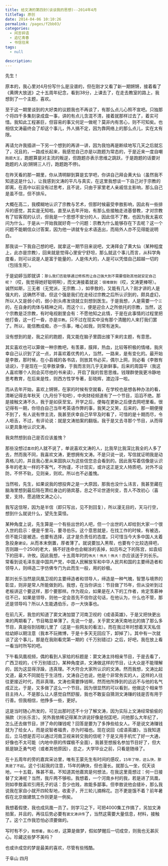 ```yaml
---
title: 给文涛的第四封(谈谈我的思想)--2014年4月
titleTag: 原创
date: 2014-04-06 10:10:26
permalink: /pages/f2bb03/
categories: 
  - 闲言碎语
  - 追忆青春
  - 书信往来
tags: 
  - null

description: 
---
```


先生！

原本的，我心里对4月份写什么是没谱的，但在刚才又看了新一期锵锵，接着看了《黄牌大放送》之十五周年纪念，看到38分，上课去了，在走去教室的路上，我想到了一个主题，喜欢。

至于这一期里谈到的大好类的议题我也不再谈了，有那么点儿心照不宣吧。只独那个将四千多集刻录成盘一事，讲的有点儿含混不清，接着就那样过去了，着实可惜。我知此工程甚巨，但容易的事又何足一做呢？莫非内有苦心，则不可知矣。也相信文涛最终会了却这个事儿，外人搞不定，因为靠网络上的那么点儿，实在太有限。

再请允许我插讲一下另一个想到的再讲一讲，因为我怕再是断续地写几天之后就忘了，况且的，一路成长起来，我感觉自己亦是以跑题为常态的，于是近来一度自嘲`跑题大王`，跑题算是对主流的叛逆，但跑题亦表示思维之跳跃，于是跑题的话要对跑题的人说(锵锵三人行，跑题跑不停)。

在昨天看的那一期里，你从清明聊到算是玄学吧，你讲自己拜会黄大仙（虽然我不知道这是什么），让我感到文涛的平凡与真实，在这里我想谈一下自己对于宗教的即离，在高中以前没有过思考，且不说，只由于家里老人亲戚信主影响，那么自己是虽不信，但不排斥。

大概在高二，我模糊地认识了宗教与艺术，但那时候最受李敖影响，因此有一些排斥的感觉，其实是无知啦。直至从去年开始，有那么些接触走进基督教，才对宗教有了较客观的认识，但我是一个思想不安分的人，因此信不了教，也因为我太喜欢问为什么，于是从一开始我就好奇一个问题：宗教为什么能够存在下去呢？这一个问题不能朝信众讨答案，因为他一讲就专业术语迭出，而局外人亦不见得能说明白。

那我谈一下我自己想的吧，就拿这一期节目来说吧，文涛拜会了黄大仙（某种程度上，此亦是宗教），回来就是觉得心里安宁舒坦，那么就这个事儿而言，从科学角度看，则可以说是人是富于能量的，人是伟大的，人是可以凭借自己超越一切的（包括生死）。

于是幼婷当即就讲：`那么我们否能够通过修炼而让自己强大到不需要借助其他就安定自己呢？`（哎，我觉得她好聪明啊），而文涛接着就说：`很难做到`（哎，文涛更棒呀）。诚然如斯，三无者（无党派，无宗教...），如李敖的，又能有几人？刚才讲的人是强大的，这确然不错，但这个强是我们在走经过宗教之后所认识到的，颇具虚幻，所以人又是弱小的，弱小到头疼发烧就立刻想到医生。于是我想，人是需要一个`三`的，在自身的肉体与精神之间，而这个`三`，便是迎合人之所依托的宗教，当然，这个宗教是泛宗教，有时电视剧里会有：不愿他知之此情，于是在此事情的过程里把他打昏，这一打一昏，亦是`宗教`。只不过在现实中没有那个清醒的人来打我们罢了。所以，能信教成痴，亦一乐事，唯心如我，则常有迷失。

没有想到的是，我之前的跑题，竟又能在脑子里圆出接下来的主题，有意思。

其实喜欢也可以算做一种宗教吧，有羡慕，膜拜，热血，比较等积极的情绪，我庆幸自己认识到了这一点，并喜欢着优秀的人，当然，一路来，是有变化的。最开始是李敖，那时候，在小县城的各书店，则放其书必买，偶尔上网，则必看《李敖有话说》，于是现在一见李敖录像，于我而言则几乎无新鲜事。后来的周国平（我这人喜欢哪个人则会买尽他的书来读），开启了我的哲思思维。钱理群使我更冷静地思考教育，在后来是性，则西方性学专著，彭晓辉，渡边淳一啦。

而从去年开始，喜欢上锵锵，在家的时候有空就看，在学校也是想各种办法的看，清晰记得去年秋天（九月份下旬吧），中央财经频道有了一个节目，滔滔不绝。那是接触文涛不久，我于是如获至宝。开学之后，便每在更新之后便去网吧里看。很记得有一期，你坦白自己当年考英语作弊的事，我笑之又笑，后来的，那一期便搜不到了，有人说有悖主流，我甚至庆幸自己早早及时看了，可惜的是十期而尽，令人咂舌，不过，有评论说：就是文涛拍案的翻版。我于是又去寻那个节目，从而得以更具象地认识文涛。

我突然想到自己是否应该羞愧？

那些没想过`喜欢`的人就不说了，单说喜欢文涛的人，比我早比我深比我全的人多了去，然而我不同，我喜欢文涛，更想拥有文涛。不是只说一说，写信就证明我是动真格儿的，并且我心里从来固执以为这些信您总会看到的。因此我写着信像是认识多年的老友一样的不客气，不拘谨，不计现实，或许这正是文人特质吧。对外不设防，不怀不轨，见则亲，则欢。所以也不必羞愧。

当然啦，先生，如果说我的想投奔之是一大原因，那我也没什么讳言，我甚至藏在脑海里想到最后陪在萧红身边的骆宾基，总之不论世道何变，吾人不改初心（喜爱，支持，愿追随文涛之心）。

我写这信呀，因为是半信（即只写出，见不到回复），所以漫无目的，天马行空，想到什么就说什么，望先生莫怪。

某种角度上说，先生算是一个有些出世的人吧，但一个出世的人却给到大家一个很入世的启示：便是千里马，要寻伯乐。这个意思就是，在找工作的时候，有被选，但不能只是被选，也要有选择，这才是负责任的态度。只可惜当今大多中国人太着急投身`建设`，从而本末倒置，厚者薄了。就说要加入黑帮，也要有个比较选择吧，否则跟一个250的老大，搞不好连命也会糊涂的丢掉，如吕布之下的陈宫，如袁绍下的田丰，许攸。因此我想，十五周年时的`伟大！伟大！伟大！`亦应该送于刘长乐。常看到说毛泽东是中国共产党，中国人民解放军和中华人民共和国的主要缔造者和领导人，则缔造二字仿佛专门为此而生一般，用的妙极。

那刘长乐当然是凤凰卫视的主要缔造者和领导人，缔造是一种气魄，智慧与境界的彰显，则非是常人所能做到的。我想，在当你讲出：节目做了15年，但从没听到过老板讲这个要这样，那个要那样。作为观众，如果是在人下的工作者，肯定羡慕神往不已，如果是领导，则他一定会首先不信你这句话，在他认为，什么也不管，那还是领导吗？所以人生能遇伯乐，亦一大快事也。

在前几天，我忽的知道了窦文涛加盟了河南卫视的《成语英雄》，于是又把快更出来的两期看了，节目略显单薄了。先说一个是，关乎窦文涛天南地北的搞了那么多节目，真是俗到钱眼儿里了（这是一些网友的看法）。而在我过年时想着天天私信给幼婷以期注意（我本不玩微博，于是十多天无回应下，卸掉了）。其中有一次就谈了这个事儿，那是在我刚看完第一期的《千万别错过》之后，好吧，我在放上看一看当时所写的吧。

下午看凤凰视频，偶的看到人家给的标题是：窦文涛主持相亲节目，于是去看了，广西卫视的，《千万别错过》，某种角度讲，文涛做这样的节目，让大众是不能理解的，因为这显得浮躁，违真理。不大符合大家所认识的文涛。然而我想，文涛比起文道，最大不同就在于生活性，文涛自己也说，他是个非常务实的人，这样的人往往更接近时代，而非真理。文涛也需要挣钱啊，然而他所挣到的远远不与他的名气成正比，于是，又多做了这么一个节目。因为很显然的可以看到，他做这个相亲节目主持人，不是那么让人感觉自然舒服，我也不敢妄自猜测文涛赚的钱是否有用于行善。但我相信，他挣多一些，更好。

这是当时随心所发的，可见出那时还不十分了解文涛，因为实际上文涛经常偷偷的捐款（刘长乐言）。另外我依稀记得某次讲说好像是倪匡吧，问他那么大年纪了，怎么还去做节目，拼了命的赚钱呢？回答是要为了多挣些给女人。不是说文涛赚钱就为了给女人，而是说智者福贵，亦为时福也。现在说回《成语英雄》，当我知道后，立马想是否可以通过河南卫视来转交我的信呢？于是又用手机忙了好一大通，好像也不太可能（内地中原的传媒极不全面），我甚至想报名参加节目好了，但大抵是缺乏勇气吧（或者其他原因），总之，大学毕业之前，只看是随缘了。

在十五周年的旁的嘉宾采访里，唯有王蒙先生有时间的感叹，`15年了呀，这么快，那真是了不起`。这个引起我的注意，15年的确快，但也漫长。就那么一坐，侃天谈地，一十五载，殊甚不易。不知道其他嘉宾是何想法，在我这里竟想过：何一日接替了文涛呢？当然，我斤两不够啦。我想着，一个河南乡村的我，若是进了凤凰，则如李敖喜欢引用孔子的话：吾少也贱，故能多鄙事。但李敖说他会缝补，那么我说我在家自小就开四轮犁地，收麦子，开三轮儿摘棉花。岂不更是饿不着？前年暑假在北京做建筑工作则更是一例矣。

我想着假使，我也成凤凰一员了。则学习之下，可把4000集工作搞了，另加文涛拍案，并且的，再往后势必要有`窦文涛评传`了，当然这需要大量信息，材料，接触了。这个工作我恐怕必须要做的。

写时有不少，`我想着`，`我心想`，这算是做梦，假如梦醒后一切成空，则我也无甚灰心。珍藏这些梦不美吗？

也或许成空的梦是最美的喜欢，尽管有些残酷。

于阜山 四月
